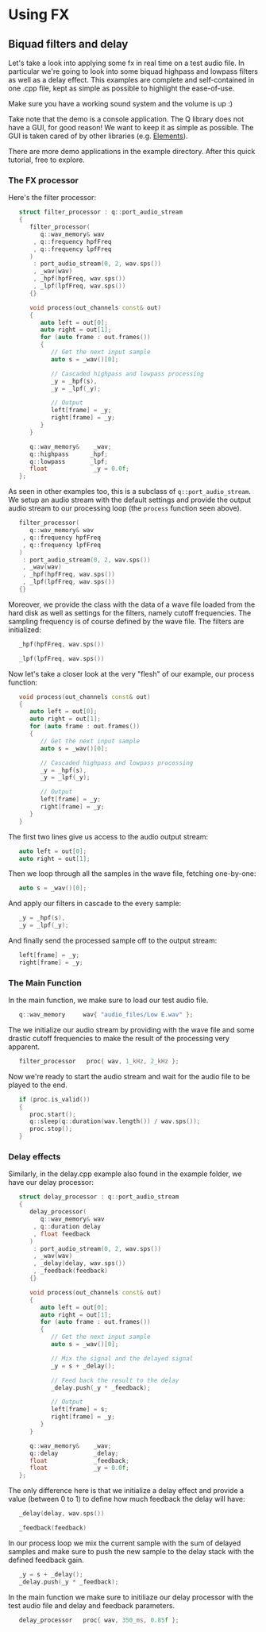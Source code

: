 # Using FX

## Biquad filters and delay

Let's take a look into applying some fx in real time on a test audio file. In
particular we're going to look into some biquad highpass and lowpass filters
as well as a delay effect.
This examples are complete and self-contained in one .cpp
file, kept as simple as possible to highlight the ease-of-use.

Make sure you have a working sound system and the volume is up :)

Take note that the demo is a console application. The Q library does not have
a GUI, for good reason! We want to keep it as simple as possible. The GUI is
taken cared of by other libraries (e.g.
[Elements](https://github.com/cycfi/elements)).

There are more demo applications in the example directory. After this quick
tutorial, free to explore.

### The FX processor

Here's the filter processor:

```c++
   struct filter_processor : q::port_audio_stream
   {
      filter_processor(
         q::wav_memory& wav
       , q::frequency hpfFreq
       , q::frequency lpfFreq
      )
       : port_audio_stream(0, 2, wav.sps())
       , _wav(wav)
       , _hpf(hpfFreq, wav.sps())
       , _lpf(lpfFreq, wav.sps())
      {}

      void process(out_channels const& out)
      {
         auto left = out[0];
         auto right = out[1];
         for (auto frame : out.frames())
         {
            // Get the next input sample
            auto s = _wav()[0];

            // Cascaded highpass and lowpass processing
            _y = _hpf(s),
            _y = _lpf(_y);

            // Output
            left[frame] = _y;
            right[frame] = _y;
         }
      }

      q::wav_memory&    _wav;
      q::highpass      _hpf;
      q::lowpass       _lpf;
      float             _y = 0.0f;
   };
```

As seen in other examples too, this is a subclass of `q::port_audio_stream`.
We setup an audio stream with the default settings and provide the output
audio stream to our processing loop (the `process` function seen above).

```c++
   filter_processor(
      q::wav_memory& wav
    , q::frequency hpfFreq
    , q::frequency lpfFreq
   )
    : port_audio_stream(0, 2, wav.sps())
    , _wav(wav)
    , _hpf(hpfFreq, wav.sps())
    , _lpf(lpfFreq, wav.sps())
   {}
```

Moreover, we provide the class with the data of a wave file loaded from the
hard disk as well as settings for the filters, namely cutoff frequencies.
The sampling frequency is of course defined by the wave file.
The filters are initialized:

```c++
   _hpf(hpfFreq, wav.sps())
```

```c++
   _lpf(lpfFreq, wav.sps())
```

Now let's take a closer look at the very "flesh" of our example, our process function:

```c++
   void process(out_channels const& out)
   {
      auto left = out[0];
      auto right = out[1];
      for (auto frame : out.frames())
      {
         // Get the next input sample
         auto s = _wav()[0];

         // Cascaded highpass and lowpass processing
         _y = _hpf(s),
         _y = _lpf(_y);

         // Output
         left[frame] = _y;
         right[frame] = _y;
      }
   }
```

The first two lines give us access to the audio output stream:

```c++
   auto left = out[0];
   auto right = out[1];
```

Then we loop through all the samples in the wave file, fetching one-by-one:

```c++
   auto s = _wav()[0];
```

And apply our filters in cascade to the every sample:

```c++
   _y = _hpf(s),
   _y = _lpf(_y);
```

And finally send the processed sample off to the output stream:

```c++
   left[frame] = _y;
   right[frame] = _y;
```

### The Main Function

In the main function, we make sure to load our test audio file.

```c++
   q::wav_memory     wav{ "audio_files/Low E.wav" };
```

The we initialize our audio stream by providing with the wave file and some
drastic cutoff frequencies to make the result of the processing very apparent.

```c++
   filter_processor   proc{ wav, 1_kHz, 2_kHz };
```

Now we're ready to start the audio stream and wait for the audio file to be played to the end.

```c++
   if (proc.is_valid())
   {
      proc.start();
      q::sleep(q::duration(wav.length()) / wav.sps());
      proc.stop();
   }
```

### Delay effects

Similarly, in the delay.cpp example also found in the example folder,
we have our delay processor:


```c++
   struct delay_processor : q::port_audio_stream
   {
      delay_processor(
         q::wav_memory& wav
       , q::duration delay
       , float feedback
      )
       : port_audio_stream(0, 2, wav.sps())
       , _wav(wav)
       , _delay(delay, wav.sps())
       , _feedback(feedback)
      {}

      void process(out_channels const& out)
      {
         auto left = out[0];
         auto right = out[1];
         for (auto frame : out.frames())
         {
            // Get the next input sample
            auto s = _wav()[0];

            // Mix the signal and the delayed signal
            _y = s + _delay();

            // Feed back the result to the delay
            _delay.push(_y * _feedback);

            // Output
            left[frame] = s;
            right[frame] = _y;
         }
      }

      q::wav_memory&    _wav;
      q::delay          _delay;
      float             _feedback;
      float             _y = 0.0f;
   };
```

The only difference here is that we initialize a delay effect and provide a value (between 0 to 1) to define how much feedback the delay will have:

```c++
   _delay(delay, wav.sps())
```

```c++
   _feedback(feedback)
```

In our process loop we mix the current sample with the sum of delayed samples and make sure to push the new sample to the delay stack with the defined feedback gain.

```c++
   _y = s + _delay();
   _delay.push(_y * _feedback);
```
In the main function we make sure to initiliaze our delay processor with the test audio file and delay and feedback parameters.

```c++
   delay_processor   proc{ wav, 350_ms, 0.85f };
```
